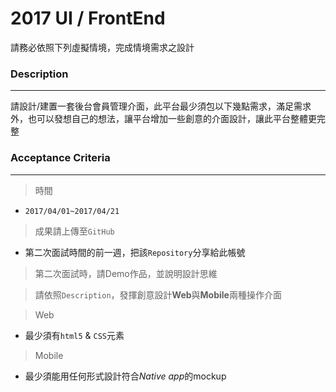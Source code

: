 # 2017 UI / FrontEnd
請務必依照下列虛擬情境，完成情境需求之設計
### Description
***
請設計/建置一套後台會員管理介面，此平台最少須包以下幾點需求，滿足需求外，也可以發想自己的想法，讓平台增加一些創意的介面設計，讓此平台整體更完整



### Acceptance Criteria
***
> 時間
- `2017/04/01~2017/04/21`

> 成果請上傳至`GitHub`
- 第二次面試時間的前一週，把該`Repository`分享給此帳號

> 第二次面試時，請Demo作品，並說明設計思維

> 請依照`Description`，發揮創意設計**Web**與**Mobile**兩種操作介面

> Web
- 最少須有`html5` & `CSS`元素

> Mobile
- 最少須能用任何形式設計符合*Native app*的mockup

